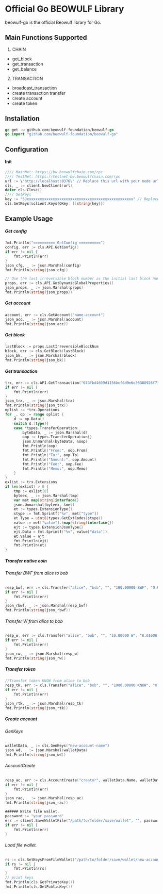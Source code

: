 # Official Go BEOWULF Library

beowulf-go is the official Beowulf library for Go.  

## Main Functions Supported
1. CHAIN
- get_block
- get_transaction
- get_balance
2. TRANSACTION
- broadcast_transaction
- create transaction transfer
- create account
- create token

## Installation
```go
go get -u github.com/beowulf-foundation/beowulf-go
go import "github.com/beowulf-foundation/beowulf-go"
```

## Configuration
#### Init
```go
//// MainNet: https://bw.beowulfchain.com/rpc
//// TestNet: https://testnet-bw.beowulfchain.com/rpc
url := \"http://localhost:8376\" // Replace this url with your node url
cls, _ := client.NewClient(url)
defer cls.Close()
//// SetKeys
key := "5Jxxxxxxxxxxxxxxxxxxxxxxxxxxxxxxxxxxxxxxxxxxxxxxxxx" // Replace your private key
cls.SetKeys(&client.Keys{OKey: []string{key}})
```

## Example Usage

##### Get config
```go
fmt.Println("========== GetConfig ==========")
config, err := cls.API.GetConfig()
if err != nil {
    fmt.Println(err)
}
json_cfg, _ := json.Marshal(config)
fmt.Println(string(json_cfg))

// Use the last irreversible block number as the initial last block number.
props, err := cls.API.GetDynamicGlobalProperties()
json_props, _ := json.Marshal(props)
fmt.Println(string(json_props))
```

##### Get account
```go
account, err := cls.GetAccount("name-account")
json_acc, _ := json.Marshal(account)
fmt.Println(string(json_acc))
```

##### Get block
```go
lastBlock := props.LastIrreversibleBlockNum
block, err := cls.GetBlock(lastBlock)
json_bk, _ := json.Marshal(block)
fmt.Println(string(json_bk))
```

##### Get transaction
```go
trx, err := cls.API.GetTransaction("673fbd4609d1156bcf6d9e6c36388926f7116acc")
if err != nil {
    fmt.Println(err)
}
json_trx, _ := json.Marshal(trx)
fmt.Println(string(json_trx))
oplist := *trx.Operations
for _, op := range oplist {
    d := op.Data()
    switch d.(type){
    case *types.TransferOperation:
        byteData, _ := json.Marshal(d)
        oop := types.TransferOperation{}
        json.Unmarshal(byteData, &oop)
        fmt.Println(oop)
        fmt.Println("From:", oop.From)
        fmt.Println("To:", oop.To)
        fmt.Println("Amount:", oop.Amount)
        fmt.Println("Fee:", oop.Fee)
        fmt.Println("Memo:", oop.Memo)
    }
}
exlist := trx.Extensions
if len(exlist) > 0 {
    tmp := exlist[0]
    byteex, _ := json.Marshal(tmp)
    var met map[string]interface{}
    json.Unmarshal(byteex, &met)
    et := types.ExtensionType{}
    stype := fmt.Sprintf("%v", met["type"])
    et.Type = uint8(types.GetExtCodes(stype))
    value := met["value"].(map[string]interface{})
    ejt := types.ExtensionJsonType{}
    ejt.Data = fmt.Sprintf("%v", value["data"])
    et.Value = ejt
    fmt.Println(ejt)
    fmt.Println(et)
}
```

##### Transfer native coin
###### Transfer BWF from alice to bob
```go
resp_bwf, err := cls.Transfer("alice", "bob", "", "100.00000 BWF", "0.01000 W")
if err != nil {
    fmt.Println(err)
}
json_rbwf, _ := json.Marshal(resp_bwf)
fmt.Println(string(json_rbwf))
```

###### Transfer W from alice to bob
```go
resp_w, err := cls.Transfer("alice", "bob", "", "10.00000 W", "0.01000 W")
if err != nil {
    fmt.Println(err)
}
json_rw, _ := json.Marshal(resp_w)
fmt.Println(string(json_rw))
```

##### Transfer token
```go
//Transfer token KNOW from alice to bob
resp_tk, err := cls.Transfer("alice", "bob", "", "1000.00000 KNOW", "0.01000 W")
if err != nil {
    fmt.Println(err)
}
json_rtk, _ := json.Marshal(resp_tk)
fmt.Println(string(json_rtk))
```

##### Create account
###### GenKeys
```go
walletData, _ := cls.GenKeys("new-account-name")
json_wd, _ := json.Marshal(walletData)
fmt.Println(string(json_wd))
```

###### AccountCreate
```go
resp_ac, err := cls.AccountCreate("creator", walletData.Name, walletData.PublicKey,"1.00000 W")
if err != nil {
    fmt.Println(err)
}
json_rac, _ := json.Marshal(resp_ac)
fmt.Println(string(json_rac))

###### Write file wallet.
password := "your_password"
err := client.SaveWalletFile("/path/to/folder/save/wallet", "", password, walletData)
if err != nil {
    fmt.Println(err)
}
```

###### Load file wallet.
```go
rs := cls.SetKeysFromFileWallet("/path/to/folder/save/wallet/new-account-name-wallet.json", password)
if rs != nil {
    fmt.Println(rs)
}
// print keys
fmt.Println(cls.GetPrivateKey())
fmt.Println(cls.GetPublicKey())
```
